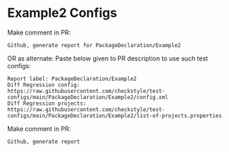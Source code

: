 # Example2 Configs
Make comment in PR:
```
Github, generate report for PackageDeclaration/Example2
```
OR as alternate:
Paste below given to PR description to use such test configs:
```
Report label: PackageDeclaration/Example2
Diff Regression config: https://raw.githubusercontent.com/checkstyle/test-configs/main/PackageDeclaration/Example2/config.xml
Diff Regression projects: https://raw.githubusercontent.com/checkstyle/test-configs/main/PackageDeclaration/Example2/list-of-projects.properties
```
Make comment in PR:
```
Github, generate report
```
